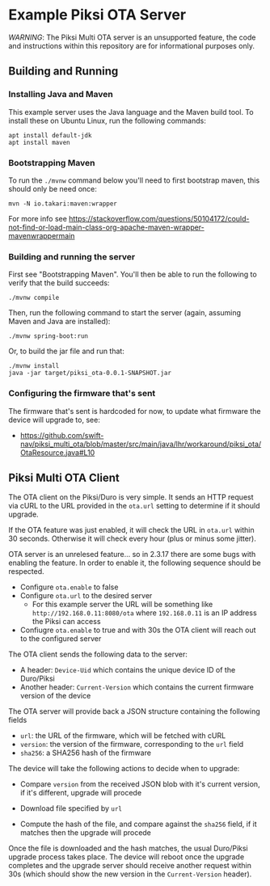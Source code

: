 # Example Piksi OTA Server

*WARNING*: The Piksi Multi OTA server is an unsupported feature, the code and
instructions within this repository are for informational purposes only.

## Building and Running

### Installing Java and Maven

This example server uses the Java language and the Maven build tool.  To install these on Ubuntu Linux, run the following commands:

    apt install default-jdk
    apt install maven

### Bootstrapping Maven

To run the `./mvnw` command below you'll need to first bootstrap maven, this
should only be need once:

    mvn -N io.takari:maven:wrapper

For more info see https://stackoverflow.com/questions/50104172/could-not-find-or-load-main-class-org-apache-maven-wrapper-mavenwrappermain

### Building and running the server

First see "Bootstrapping Maven".  You'll then be able to run the following to verify that the build succeeds:

    ./mvnw compile

Then, run the following command to start the server (again, assuming Maven and Java are installed):

    ./mvnw spring-boot:run

Or, to build the jar file and run that:

    ./mvnw install
    java -jar target/piksi_ota-0.0.1-SNAPSHOT.jar

### Configuring the firmware that's sent

The firmware that's sent is hardcoded for now, to update what firmware the
device will upgrade to, see:

  - https://github.com/swift-nav/piksi_multi_ota/blob/master/src/main/java/lhr/workaround/piksi_ota/OtaResource.java#L10

## Piksi Multi OTA Client

The OTA client on the Piksi/Duro is very simple.  It sends an HTTP request via
cURL to the URL provided in the `ota.url` setting to determine if it should upgrade.

If the OTA feature was just enabled, it will check the URL in `ota.url` within
30 seconds.  Otherwise it will check every hour (plus or minus some jitter).

OTA server is an unrelesed feature... so in 2.3.17 there are some bugs with enabling
the feature.  In order to enable it, the following sequence should be respected.

- Configure `ota.enable` to false
- Configure `ota.url` to the desired server
  - For this example server the URL will be something like `http://192.168.0.11:8080/ota` where `192.168.0.11` is an IP address the Piksi can access
- Confiugre `ota.enable` to true and with 30s the OTA client will reach out to the configured server

The OTA client sends the following data to the server:

- A header: `Device-Uid` which contains the unique device ID of the Duro/Piksi
- Another header: `Current-Version` which contains the current firmware version of the device

The OTA server will provide back a JSON structure containing the following fields

- `url`: the URL of the firmware, which will be fetched with cURL
- `version`: the version of the firmware, corresponding to the `url` field
- `sha256`: a SHA256 hash of the firmware

The device will take the following actions to decide when to upgrade:

- Compare `version` from the received JSON blob with it's current version, if
  it's different, upgrade will procede

- Download file specified by `url`

- Compute the hash of the file, and compare against the `sha256` field, if it
  matches then the upgrade will procede

Once the file is downloaded and the hash matches, the usual Duro/Piksi upgrade
process takes place.  The device will reboot once the upgrade completes and the
upgrade server should receive another request within 30s (which should show the
new version in the `Current-Version` header).
